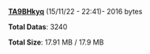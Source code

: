 [**TA9BHkyq**](/data/TA9BHkyq.txt) (15/11/22 - 22:41)- 2016 bytes

**Total Datas**: 3240

**Total Size**: 17.91 MB / 17.9 MB